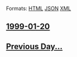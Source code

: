 
Formats: [HTML](1999/01/20/index.html)  [JSON](1999/01/20/index.json)  [XML](1999/01/20/index.xml)  

## [1999-01-20](/news/1999/01/20/index.md)

## [Previous Day...](/news/1999/01/19/index.md)

